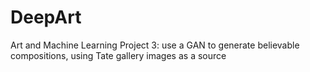 # DeepArt
Art and Machine Learning Project 3: use a GAN to generate believable compositions, using Tate gallery images as a source
